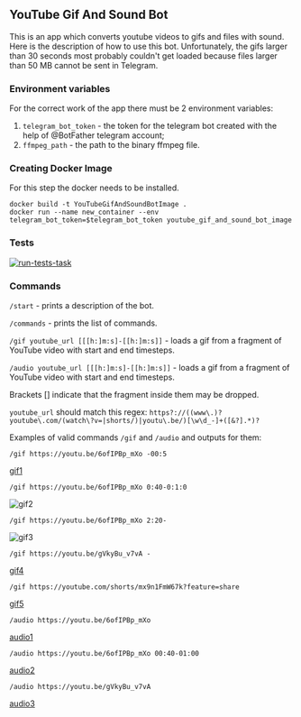 ## YouTube Gif And Sound Bot

This is an app which converts youtube videos to gifs and files with sound.
Here is the description of how to use this bot.
Unfortunately, the gifs larger than 30 seconds most probably couldn't get loaded
because files larger than 50 MB cannot be sent in Telegram.

### Environment variables

For the correct work of the app there must be 2 environment variables:
1. `telegram_bot_token` - the token for the telegram bot created with the help of 
@BotFather telegram account;
2. `ffmpeg_path` - the path to the binary ffmpeg file.

### Creating Docker Image

For this step the docker needs to be installed.

```shell
docker build -t YouTubeGifAndSoundBotImage .
docker run --name new_container --env telegram_bot_token=$telegram_bot_token youtube_gif_and_sound_bot_image
```

### Tests

[![run-tests-task](https://github.com/Julia-Chekulaeva/YouTubeGifAndSoundBot/actions/workflows/run-tests.yaml/badge.svg)](https://github.com/Julia-Chekulaeva/YouTubeGifAndSoundBot/actions/workflows/run-tests.yaml)

### Commands

`/start` - prints a description of the bot.

`/commands` - prints the list of commands.

`/gif youtube_url [[[h:]m:s]-[[h:]m:s]]` -
loads a gif from a fragment of YouTube video with start and end timesteps.

`/audio youtube_url [[[h:]m:s]-[[h:]m:s]]` -
loads a gif from a fragment of YouTube video with start and end timesteps.

Brackets [] indicate that the fragment inside them may be dropped.

`youtube_url` should match this regex:
`https?://((www\.)?youtube\.com/(watch\?v=|shorts/)|youtu\.be/)[\w\d_-]+([&?].*)?`

Examples of valid commands `/gif` and `/audio` and outputs for them:

    /gif https://youtu.be/6ofIPBp_mXo -00:5

[gif1](src/main/resources/1.gif.mp4)

    /gif https://youtu.be/6ofIPBp_mXo 0:40-0:1:0

![gif2](src/main/resources/2.gif)

    /gif https://youtu.be/6ofIPBp_mXo 2:20-

![gif3](src/main/resources/3.gif)

    /gif https://youtu.be/gVkyBu_v7vA -

[gif4](src/main/resources/4.gif.mp4)

    /gif https://youtube.com/shorts/mx9n1FmW67k?feature=share

[gif5](src/main/resources/5.gif.mp4)

    /audio https://youtu.be/6ofIPBp_mXo

[audio1](src/main/resources/6.wav)

    /audio https://youtu.be/6ofIPBp_mXo 00:40-01:00

[audio2](src/main/resources/7.wav)

    /audio https://youtu.be/gVkyBu_v7vA

[audio3](src/main/resources/8.wav)
